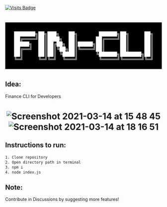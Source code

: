 [![Visits Badge](https://badges.pufler.dev/visits/dhairyaostwal/finCLI)](https://github.com/dhairyaostwal/finCLI/)

<h1 align="center"><img src="./assets/banner.png"/></h1>

## Idea: 

Finance CLI for Developers

<h1 align="center">
  
<img width="781" alt="Screenshot 2021-03-14 at 15 48 45" src="https://user-images.githubusercontent.com/50984984/111064945-0c10d280-84dd-11eb-8947-7c814433dd65.png">

<br>

<img width="1054" alt="Screenshot 2021-03-14 at 18 16 51" src="https://user-images.githubusercontent.com/50984984/111069108-8f3c2380-84f1-11eb-9e2f-4acda8f128cd.png">

</h1>


## Instructions to run:

```
1. Clone repository
2. Open directory path in terminal
3. npm i 
4. node index.js

```

## Note:

Contribute in Discussions by suggesting more features!
